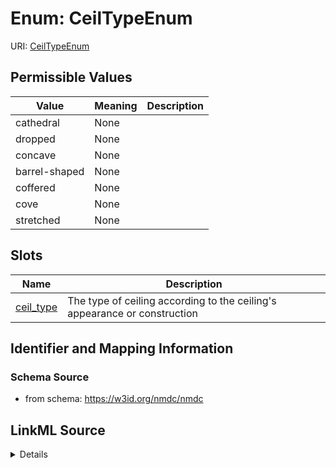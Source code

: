 # Enum: CeilTypeEnum



URI: [CeilTypeEnum](CeilTypeEnum.md)

## Permissible Values

| Value | Meaning | Description |
| --- | --- | --- |
| cathedral | None |  |
| dropped | None |  |
| concave | None |  |
| barrel-shaped | None |  |
| coffered | None |  |
| cove | None |  |
| stretched | None |  |




## Slots

| Name | Description |
| ---  | --- |
| [ceil_type](ceil_type.md) | The type of ceiling according to the ceiling's appearance or construction |






## Identifier and Mapping Information







### Schema Source


* from schema: https://w3id.org/nmdc/nmdc




## LinkML Source

<details>
```yaml
name: ceil_type_enum
from_schema: https://w3id.org/nmdc/nmdc
rank: 1000
permissible_values:
  cathedral:
    text: cathedral
  dropped:
    text: dropped
  concave:
    text: concave
  barrel-shaped:
    text: barrel-shaped
  coffered:
    text: coffered
  cove:
    text: cove
  stretched:
    text: stretched

```
</details>